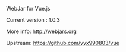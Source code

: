 WebJar for Vue.js

Current version : 1.0.3

More info: http://webjars.org

Upstream: https://github.com/yyx990803/vue
